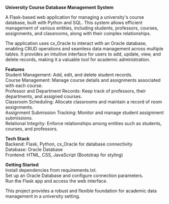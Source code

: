 **University Course Database Management System**  
  
A Flask-based web application for managing a university's course database, built with Python and SQL. This system allows efficient management of various entities, including students, professors, courses, assignments, and classrooms, along with their complex relationships.

The application uses cx_Oracle to interact with an Oracle database, enabling CRUD operations and seamless data management across multiple tables. It provides an intuitive interface for users to add, update, view, and delete records, making it a valuable tool for academic administration.

**Features**  
Student Management: Add, edit, and delete student records.  
Course Management: Manage course details and assignments associated with each course.  
Professor and Department Records: Keep track of professors, their departments, and assigned courses.  
Classroom Scheduling: Allocate classrooms and maintain a record of room assignments.  
Assignment Submission Tracking: Monitor and manage student assignment submissions.  
Relational Integrity: Enforce relationships among entities such as students, courses, and professors.  
  
**Tech Stack**  
Backend: Flask, Python, cx_Oracle for database connectivity  
Database: Oracle Database  
Frontend: HTML, CSS, JavaScript (Bootstrap for styling)  
  
**Getting Started**  
Install dependencies from requirements.txt.  
Set up an Oracle Database and configure connection parameters.  
Run the Flask app and access the web interface.  
  
This project provides a robust and flexible foundation for academic data management in a university setting.
